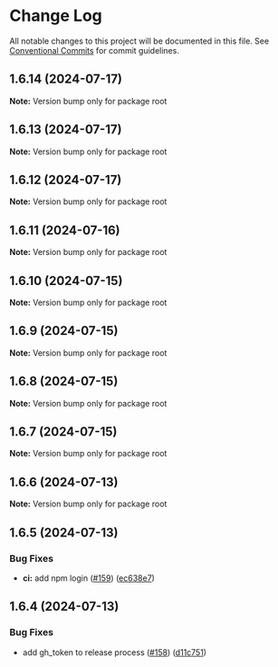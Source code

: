 # Change Log

All notable changes to this project will be documented in this file.
See [Conventional Commits](https://conventionalcommits.org) for commit guidelines.

## 1.6.14 (2024-07-17)

**Note:** Version bump only for package root





## 1.6.13 (2024-07-17)

**Note:** Version bump only for package root





## 1.6.12 (2024-07-17)

**Note:** Version bump only for package root





## 1.6.11 (2024-07-16)

**Note:** Version bump only for package root





## 1.6.10 (2024-07-15)

**Note:** Version bump only for package root





## 1.6.9 (2024-07-15)

**Note:** Version bump only for package root





## 1.6.8 (2024-07-15)

**Note:** Version bump only for package root





## 1.6.7 (2024-07-15)

**Note:** Version bump only for package root





## 1.6.6 (2024-07-13)

**Note:** Version bump only for package root





## 1.6.5 (2024-07-13)


### Bug Fixes

* **ci:** add npm login ([#159](https://github.com/t0bst4r/matterbridge-home-assistant/issues/159)) ([ec638e7](https://github.com/t0bst4r/matterbridge-home-assistant/commit/ec638e76c4006f2f89752c822c7709794d8990e0))





## 1.6.4 (2024-07-13)


### Bug Fixes

* add gh_token to release process ([#158](https://github.com/t0bst4r/matterbridge-home-assistant/issues/158)) ([d11c751](https://github.com/t0bst4r/matterbridge-home-assistant/commit/d11c751455764de4dd8e9ecddeb2169e6586f4c8))
